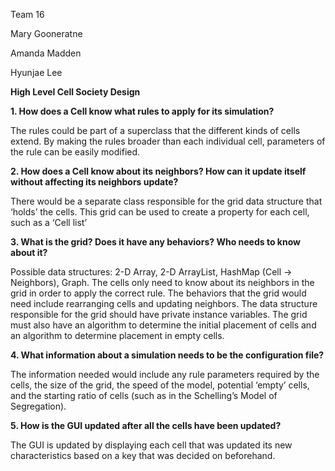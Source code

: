 Team 16

Mary Gooneratne

Amanda Madden

Hyunjae Lee


**High Level Cell Society Design**


**1. How does a Cell know what rules to apply for its simulation?**

The rules could be part of a superclass that the different kinds of cells extend. By making the rules broader than each individual cell, parameters of the rule can be easily modified. 

**2. How does a Cell know about its neighbors? How can it update itself without affecting its neighbors update?**

There would be a separate class responsible for the grid data structure that ‘holds’ the cells. This grid can be used to create a property for each cell, such as a ‘Cell list’

**3. What is the grid? Does it have any behaviors? Who needs to know about it?**

Possible data structures: 2-D Array, 2-D ArrayList, HashMap (Cell → Neighbors), Graph. The cells only need to know about its neighbors in the grid in order to apply the correct rule. The behaviors that the grid would need include rearranging cells and updating neighbors. The data structure responsible for the grid should have private instance variables. The grid must also have an algorithm to determine the initial placement of cells and an algorithm to determine placement in empty cells.

**4. What information about a simulation needs to be the configuration file?**

The information needed would include any rule parameters required by the cells, the size of the grid, the speed of the model, potential ‘empty’ cells, and the starting ratio of cells (such as in the Schelling’s Model of Segregation).

**5. How is the GUI updated after all the cells have been updated?**

The GUI is updated by displaying each cell that was updated its new characteristics based on a key that was decided on beforehand.
